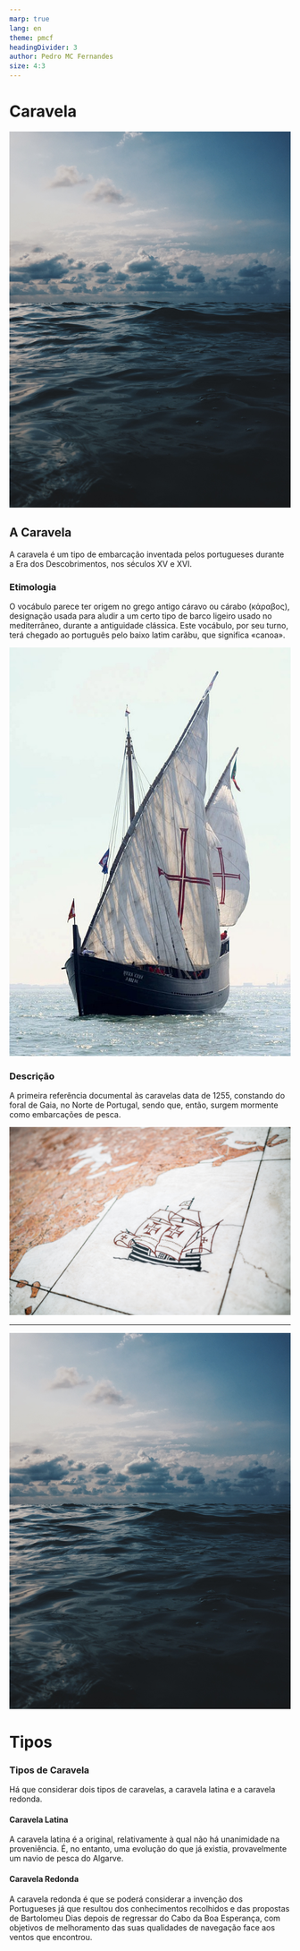 ```yaml
---
marp: true
lang: en
theme: pmcf
headingDivider: 3
author: Pedro MC Fernandes
size: 4:3
---
```


# <!--fit-->Caravela

![bg](../img/ocean.jpg)

<!--
_color: white
_class: cover
-->

## A Caravela

A caravela é um tipo de embarcação inventada pelos portugueses durante a Era dos Descobrimentos, nos séculos XV e XVI.

<!--
header: "Sandbox presentation"
footer: "By Pedro MC Fernandes"
paginate: true
-->

### Etimologia

O vocábulo parece ter origem no grego antigo cáravo ou cárabo (κάραβος), designação usada para aludir a um certo tipo de barco ligeiro usado no mediterrâneo, durante a antiguidade clássica. Este vocábulo, por seu turno, terá chegado ao português pelo baixo latim carăbu, que significa «canoa».

![bg left:33%](../img/caravela.jpg)

### Descrição

A primeira referência documental às caravelas data de 1255, constando do foral de Gaia, no Norte de Portugal, sendo que, então, surgem mormente como embarcações de pesca.

![bg right](../img/caravela-drawing.jpg)

---

![bg](../img/ocean.jpg)

<!--
paginate: false
_header: ""
_footer: ""
-->

# Tipos

<!--
_class: separator
_header: ""
_footer: ""
-->

### Tipos de Caravela

Há que considerar dois tipos de caravelas, a caravela latina e a caravela redonda.

#### Caravela Latina

A caravela latina é a original, relativamente à qual não há unanimidade na proveniência. É, no entanto, uma evolução do que já existia, provavelmente um navio de pesca do Algarve.

#### Caravela Redonda

A caravela redonda é que se poderá considerar a invenção dos Portugueses já que resultou dos conhecimentos recolhidos e das propostas de Bartolomeu Dias depois de regressar do Cabo da Boa Esperança, com objetivos de melhoramento das suas qualidades de navegação face aos ventos que encontrou.
